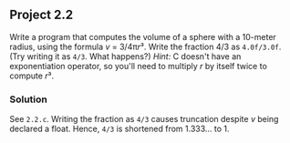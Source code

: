 ## Project 2.2
Write a program that computes the volume of a sphere with a 10-meter radius, using the formula *v* = 3/4π*r*³. Write the fraction 4/3 as `4.0f/3.0f`. (Try writing it as `4/3`. What happens?) *Hint:* C doesn't have an exponentiation operator, so you'll need to multiply *r* by itself twice to compute *r*³.
### Solution
See `2.2.c`.
Writing the fraction as `4/3` causes truncation despite *v* being declared a float. Hence, `4/3` is shortened from 1.333... to 1.